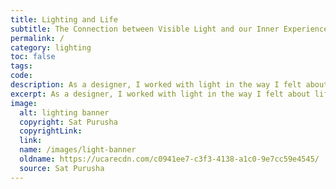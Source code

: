 ```yaml
---
title: Lighting and Life
subtitle: The Connection between Visible Light and our Inner Experience of Light
permalink: /
category: lighting
toc: false
tags: 
code: 
description: As a designer, I worked with light in the way I felt about life. What we do speaks to our inner souls. The work we do displays much of who we are.
excerpt: As a designer, I worked with light in the way I felt about life. I was concerned with the connection between visible light and our inner experience of light. What we do speaks to our inner souls. The work we do displays much of who we are.
image: 
  alt: lighting banner
  copyright: Sat Purusha
  copyrightLink: 
  link: 
  name: /images/light-banner
  oldname: https://ucarecdn.com/c0941ee7-c3f3-4138-a1c0-9e7cc59e4545/
  source: Sat Purusha
---
```


